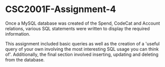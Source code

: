 # CSC2001F-Assignment-4

Once a MySQL database was created of the Spend, CodeCat and Account relations, various SQL statements were written to display the required information.

This assignment included basic queries as well as the creation of a 'useful query of your own involving the most interesting SQL usage you can think of'. Additionally, the final section involved inserting, updating and deleting from the database.

